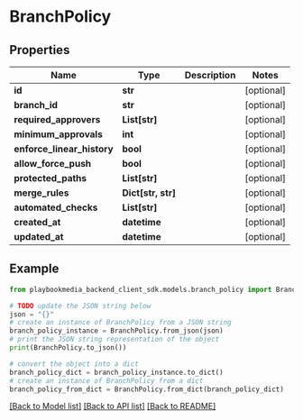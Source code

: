 # BranchPolicy


## Properties

Name | Type | Description | Notes
------------ | ------------- | ------------- | -------------
**id** | **str** |  | [optional] 
**branch_id** | **str** |  | [optional] 
**required_approvers** | **List[str]** |  | [optional] 
**minimum_approvals** | **int** |  | [optional] 
**enforce_linear_history** | **bool** |  | [optional] 
**allow_force_push** | **bool** |  | [optional] 
**protected_paths** | **List[str]** |  | [optional] 
**merge_rules** | **Dict[str, str]** |  | [optional] 
**automated_checks** | **List[str]** |  | [optional] 
**created_at** | **datetime** |  | [optional] 
**updated_at** | **datetime** |  | [optional] 

## Example

```python
from playbookmedia_backend_client_sdk.models.branch_policy import BranchPolicy

# TODO update the JSON string below
json = "{}"
# create an instance of BranchPolicy from a JSON string
branch_policy_instance = BranchPolicy.from_json(json)
# print the JSON string representation of the object
print(BranchPolicy.to_json())

# convert the object into a dict
branch_policy_dict = branch_policy_instance.to_dict()
# create an instance of BranchPolicy from a dict
branch_policy_from_dict = BranchPolicy.from_dict(branch_policy_dict)
```
[[Back to Model list]](../README.md#documentation-for-models) [[Back to API list]](../README.md#documentation-for-api-endpoints) [[Back to README]](../README.md)


